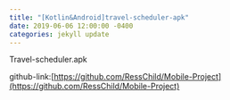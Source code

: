 ```yaml
---
title: "[Kotlin&Android]travel-scheduler-apk"
date: 2019-06-06 12:00:00 -0400
categories: jekyll update
---
```

Travel-scheduler.apk

github-link:[https://github.com/RessChild/Mobile-Project](https://github.com/RessChild/Mobile-Project)
